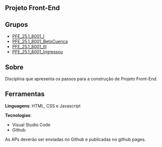 ## Projeto Front-End

## Grupos

* [PFE_25.1_8001_I](https://github.com/Projetos-de-Extensao/PFE_25.1_8001_I)
* [PFE_25.1_8001_BetoCuenca](https://github.com/Projetos-de-Extensao/PFE_25.1_8001_II)
* [PFE_25.1_8001_III](https://github.com/Projetos-de-Extensao/PFE_25.1_8001_III)
* [PFE_25.1_8001_Ingressou](https://github.com/Projetos-de-Extensao/PFE_25.1_8001_IV)

## Sobre

Disciplina que apresenta os passos para a construção de Projeto Front-End.

## Ferramentas

**Linguagens**: HTML, CSS e Javascript

**Tecnologias**:

* Visual Studio Code
* Github

As APs deverão ser enviadas no Github e publicadas no github pages.
